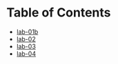 # Table of Contents

- [lab-01b](lab-01b.md)
- [lab-02](lab-02.md)
- [lab-03](lab-03.md)
- [lab-04](lab-04.md)
